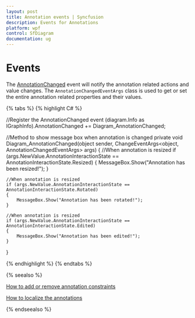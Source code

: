 ```yaml
---
layout: post
title: Annotation events | Syncfusion 
description: Events for Annotations
platform: wpf
control: SfDiagram
documentation: ug
---
```


# Events

The [AnnotationChanged](https://help.syncfusion.com/cr/wpf/Syncfusion.UI.Xaml.Diagram.AnnotationChangedEventArgs.html) event will notify the annotation related actions and value changes. The `AnnotationChangedEventArgs` class is used to get or set the entire annotation related properties and their values.  

{% tabs %}
{% highlight C# %}

//Register the AnnotationChanged event
(diagram.Info as IGraphInfo).AnnotationChanged += Diagram_AnnotationChanged;

//Method to show message box when annotation is changed
private void Diagram_AnnotationChanged(object sender, ChangeEventArgs<object, AnnotationChangedEventArgs> args)
{
    //When annotation is resized
    if (args.NewValue.AnnotationInteractionState == AnnotationInteractionState.Resized)
    {
        MessageBox.Show("Annotation has been resized!");
    }

    //When annotation is resized
    if (args.NewValue.AnnotationInteractionState == AnnotationInteractionState.Rotated)
    {
        MessageBox.Show("Annotation has been rotated!");
    }

    //When annotation is resized
    if (args.NewValue.AnnotationInteractionState == AnnotationInteractionState.Edited)
    {
        MessageBox.Show("Annotation has been edited!");
    }
}

{% endhighlight %}
{% endtabs %}

{% seealso %}

[How to add or remove annotation constraints](/wpf/sfdiagram/constraints#annotation-constraints)

[How to localize the annotations](/wpf/sfdiagram/localization)

{% endseealso %}
